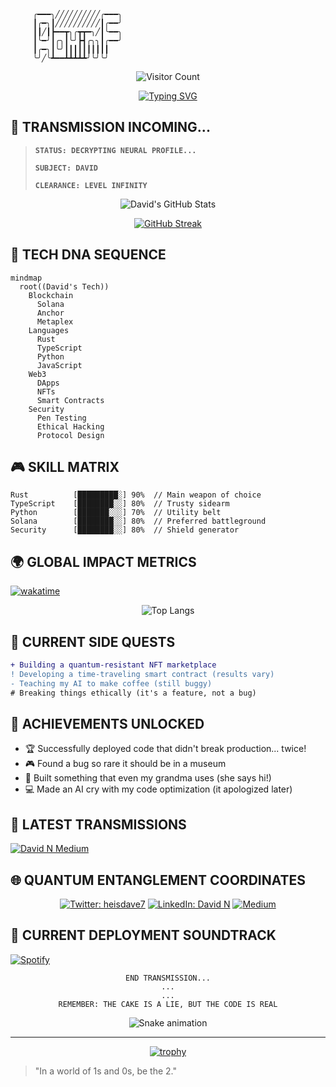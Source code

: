 ```ascii-art
     ╭━━━╮╱╱╱╱╱╱╱╱╱╱╭━━━╮
     ┃╭━╮┃╱╱╱╱╱╱╱╱╱╱┃╭━━╯
     ┃┃╱┃┣━━┳╮╭┳┳━╮╱┃╰━━╮
     ┃╰━╯┃╭╮┃╰╯┣┫╭╮╮┃╭━━╯
     ┃╭━╮┃╰╯┃┃┃┃┃┃┃┃┃┃
     ╰╯╱╰┻━━┻┻┻┻┻╯╰╯╰╯
```

<div align="center">

![Visitor Count](https://profile-counter.glitch.me/davidjrn247/count.svg)

[![Typing SVG](https://readme-typing-svg.demolab.com?font=Fira+Code&pause=1000&color=1CA2F1&center=true&vCenter=true&width=435&lines=Blockchain+Architect;Cybersecurity+Specialist;World-class+Problem+Solver;Occasionally+breaks+things...+for+science)](https://git.io/typing-svg)

</div>

## 🌌 TRANSMISSION INCOMING... 

> **`STATUS: DECRYPTING NEURAL PROFILE...`**
> 
> **`SUBJECT: DAVID`**
> 
> **`CLEARANCE: LEVEL INFINITY`**

<div align="center">

![David's GitHub Stats](https://github-readme-stats.vercel.app/api?username=davidjrn247&show_icons=true&theme=radical&hide_border=true&bg_color=0D1117&title_color=1CA2F1&icon_color=1CA2F1&text_color=FFFFFF)

[![GitHub Streak](https://github-readme-streak-stats.herokuapp.com?user=davidjrn247&theme=tokyonight&hide_border=true&background=0D1117&stroke=1CA2F1&ring=1CA2F1&currStreakNum=FFFFFF&sideNums=FFFFFF&dates=777777)](https://git.io/streak-stats)

</div>

## 🧬 TECH DNA SEQUENCE

```mermaid
mindmap
  root((David's Tech))
    Blockchain
      Solana
      Anchor
      Metaplex
    Languages
      Rust
      TypeScript
      Python
      JavaScript
    Web3
      DApps
      NFTs
      Smart Contracts
    Security
      Pen Testing
      Ethical Hacking
      Protocol Design
```

## 🎮 SKILL MATRIX
<!-- Custom skill bars with gaming-style progress -->
```
Rust          [█████████░] 90%  // Main weapon of choice
TypeScript    [████████░░] 80%  // Trusty sidearm
Python        [███████░░░] 70%  // Utility belt
Solana        [████████░░] 80%  // Preferred battleground
Security      [████████░░] 80%  // Shield generator
```

## 🌍 GLOBAL IMPACT METRICS
<!-- Wakatime stats -->
[![wakatime](https://wakatime.com/badge/user/davejne.svg)](https://wakatime.com/@davejne)

<div align="center">

![Top Langs](https://github-readme-stats.vercel.app/api/top-langs/?username=davidjrn247&layout=compact&theme=radical&hide_border=true&bg_color=0D1117&title_color=1CA2F1)

</div>

## 🎯 CURRENT SIDE QUESTS

```diff
+ Building a quantum-resistant NFT marketplace
! Developing a time-traveling smart contract (results vary)
- Teaching my AI to make coffee (still buggy)
# Breaking things ethically (it's a feature, not a bug)
```

## 🌟 ACHIEVEMENTS UNLOCKED

- 🏆 Successfully deployed code that didn't break production... twice!
- 🎮 Found a bug so rare it should be in a museum
- 🚀 Built something that even my grandma uses (she says hi!)
- 💻 Made an AI cry with my code optimization (it apologized later)

## 🔮 LATEST TRANSMISSIONS
<!-- Blog posts -->
[![David N Medium](https://github-readme-medium.vercel.app/?username=davidjrn247&limit=3)](https://medium.com/@davidjrn247)

## 🌐 QUANTUM ENTANGLEMENT COORDINATES

<div align="center">

[![Twitter: heisdave7](https://img.shields.io/twitter/follow/heisdave7?style=for-the-badge&logo=twitter&logoColor=white&labelColor=1CA2F1&color=black)](https://twitter.com/heisdave7)
[![LinkedIn: David N](https://img.shields.io/badge/-LINKEDIN-0077B5?style=for-the-badge&logo=linkedin&logoColor=white&color=black)](https://ng.linkedin.com/in/david-n-9356a5232)
[![Medium](https://img.shields.io/badge/MEDIUM-12100E?style=for-the-badge&logo=medium&logoColor=white&color=black)](https://medium.com/@davidjrn247)

</div>

## 🎵 CURRENT DEPLOYMENT SOUNDTRACK
<!-- Spotify -->
[![Spotify](https://novatorem-davidjrn247.vercel.app/api/spotify)](https://open.spotify.com/user/davidjrn247)

<div align="center">

```ascii-art
END TRANSMISSION...
...
...
REMEMBER: THE CAKE IS A LIE, BUT THE CODE IS REAL
```

![Snake animation](https://github.com/davidjrn247/davidjrn247/blob/output/github-contribution-grid-snake-dark.svg)

</div>

---
<div align="center">
  
[![trophy](https://github-profile-trophy.vercel.app/?username=davidjrn247&theme=radical&no-frame=true&no-bg=true&column=7)](https://github.com/ryo-ma/github-profile-trophy)

</div>

> "In a world of 1s and 0s, be the 2."
